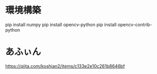 # 環境構築
pip install numpy
pip install opencv-python
pip install opencv-contrib-python

# あふぃん
https://qiita.com/koshian2/items/c133e2e10c261b8646bf
